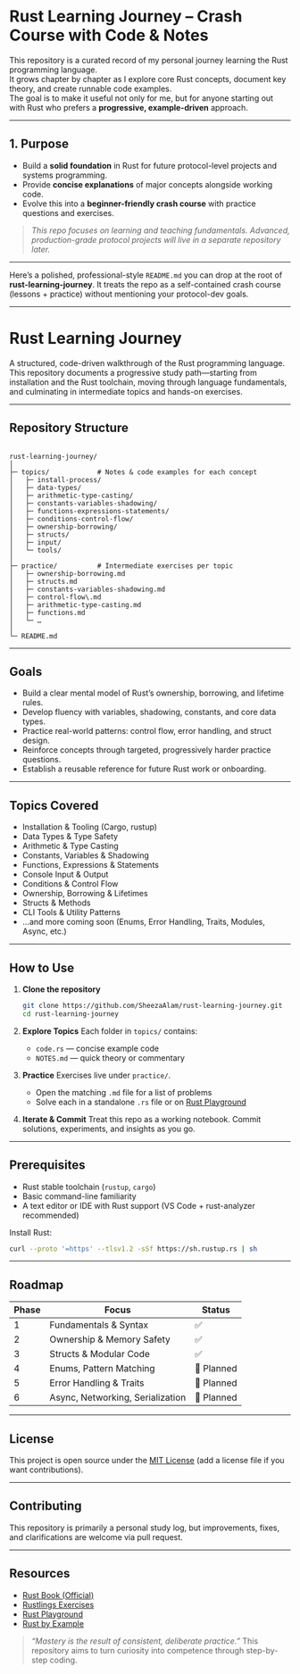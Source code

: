 
# Rust Learning Journey – Crash Course with Code & Notes

This repository is a curated record of my personal journey learning the Rust programming language.  
It grows chapter by chapter as I explore core Rust concepts, document key theory, and create runnable code examples.  
The goal is to make it useful not only for me, but for anyone starting out with Rust who prefers a **progressive, example-driven** approach.

---

## 1. Purpose

- Build a **solid foundation** in Rust for future protocol-level projects and systems programming.
- Provide **concise explanations** of major concepts alongside working code.
- Evolve this into a **beginner-friendly crash course** with practice questions and exercises.

> *This repo focuses on learning and teaching fundamentals. Advanced, production-grade protocol projects will live in a separate repository later.*

---

Here’s a polished, professional-style `README.md` you can drop at the root of **rust-learning-journey**.
It treats the repo as a self-contained crash course (lessons + practice) without mentioning your protocol-dev goals.

---


# Rust Learning Journey

A structured, code-driven walkthrough of the Rust programming language.  
This repository documents a progressive study path—starting from installation and the Rust toolchain, moving through language fundamentals, and culminating in intermediate topics and hands-on exercises.

---

##  Repository Structure

```

rust-learning-journey/
│
├─ topics/            # Notes & code examples for each concept
│   ├─ install-process/
│   ├─ data-types/
│   ├─ arithmetic-type-casting/
│   ├─ constants-variables-shadowing/
│   ├─ functions-expressions-statements/
│   ├─ conditions-control-flow/
│   ├─ ownership-borrowing/
│   ├─ structs/
│   ├─ input/
│   └─ tools/
│
├─ practice/          # Intermediate exercises per topic
│   ├─ ownership-borrowing.md
│   ├─ structs.md
│   ├─ constants-variables-shadowing.md
│   ├─ control-flow\.md
│   ├─ arithmetic-type-casting.md
│   ├─ functions.md
│   └─ …
│
└─ README.md          

````

---

##  Goals

- Build a clear mental model of Rust’s ownership, borrowing, and lifetime rules.
- Develop fluency with variables, shadowing, constants, and core data types.
- Practice real-world patterns: control flow, error handling, and struct design.
- Reinforce concepts through targeted, progressively harder practice questions.
- Establish a reusable reference for future Rust work or onboarding.

---

##  Topics Covered

- Installation & Tooling (Cargo, rustup)
- Data Types & Type Safety
- Arithmetic & Type Casting
- Constants, Variables & Shadowing
- Functions, Expressions & Statements
- Console Input & Output
- Conditions & Control Flow
- Ownership, Borrowing & Lifetimes
- Structs & Methods
- CLI Tools & Utility Patterns
- …and more coming soon (Enums, Error Handling, Traits, Modules, Async, etc.)

---

##  How to Use

1. **Clone the repository**
   ```bash
   git clone https://github.com/SheezaAlam/rust-learning-journey.git
   cd rust-learning-journey


2. **Explore Topics**
   Each folder in `topics/` contains:

   * `code.rs` — concise example code
   * `NOTES.md` — quick theory or commentary

3. **Practice**
   Exercises live under `practice/`.

   * Open the matching `.md` file for a list of problems
   * Solve each in a standalone `.rs` file or on [Rust Playground](https://play.rust-lang.org)

4. **Iterate & Commit**
   Treat this repo as a working notebook. Commit solutions, experiments, and insights as you go.

---

##  Prerequisites

* Rust stable toolchain (`rustup`, `cargo`)
* Basic command-line familiarity
* A text editor or IDE with Rust support (VS Code + rust-analyzer recommended)

Install Rust:

```bash
curl --proto '=https' --tlsv1.2 -sSf https://sh.rustup.rs | sh
```

---

##  Roadmap

| Phase | Focus                            | Status     |
| ----- | -------------------------------- | ---------- |
| 1     | Fundamentals & Syntax            | ✅          |
| 2     | Ownership & Memory Safety        | ✅          |
| 3     | Structs & Modular Code           | ✅          |
| 4     | Enums, Pattern Matching          | 🚧 Planned |
| 5     | Error Handling & Traits          | 🚧 Planned |
| 6     | Async, Networking, Serialization | 🚧 Planned |

---

##  License

This project is open source under the [MIT License](LICENSE) (add a license file if you want contributions).

---

##  Contributing

This repository is primarily a personal study log, but improvements, fixes, and clarifications are welcome via pull request.

---

##  Resources

* [Rust Book (Official)](https://doc.rust-lang.org/book/)
* [Rustlings Exercises](https://github.com/rust-lang/rustlings)
* [Rust Playground](https://play.rust-lang.org)
* [Rust by Example](https://doc.rust-lang.org/rust-by-example/)


> *“Mastery is the result of consistent, deliberate practice.”*
> This repository aims to turn curiosity into competence through step-by-step coding.

